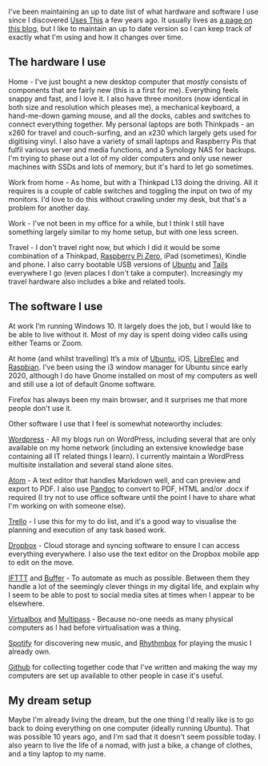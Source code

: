 I've been maintaining an up to date list of what hardware and software I use since I discovered [Uses This](https://usesthis.com/) a few years ago. It usually lives as [a page on this blog](http://teknostatik.co.uk/setup/), but I like to maintain an up to date version so I can keep track of exactly what I'm using and how it changes over time.

## The hardware I use

Home - I've just bought a new desktop computer that _mostly_ consists of components that are fairly new (this is a first for me). Everything feels snappy and fast, and I love it. I also have three monitors (now identical in both size and resolution which pleases me), a mechanical keyboard, a hand-me-down gaming mouse, and all the docks, cables and switches to connect everything together. My personal laptops are both Thinkpads - an x260 for travel and couch-surfing, and an x230 which largely gets used for digitising vinyl. I also have a variety of small laptops and Raspberry Pis that fulfil various server and media functions, and a Synology NAS for backups. I'm trying to phase out a lot of my older computers and only use newer machines with SSDs and lots of memory, but it's hard to let go sometimes.

Work from home - As home, but with a Thinkpad L13 doing the driving. All it requires is a couple of cable switches and toggling the input on two of my monitors. I'd love to do this without crawling under my desk, but that's a problem for another day.

Work - I've not been in my office for a while, but I think I still have something largely similar to my home setup, but with one less screen.

Travel - I don't travel right now, but which I did it would be some combination of a Thinkpad, [Raspberry Pi Zero](https://www.raspberrypi.org/products/raspberry-pi-zero/), iPad (sometimes), Kindle and phone. I also carry bootable USB versions of [Ubuntu](https://www.ubuntu.com/) and [Tails](https://tails.boum.org/) everywhere I go (even places I don't take a computer). Increasingly my travel hardware also includes a bike and related tools.

## The software I use

At work I’m running Windows 10. It largely does the job, but I would like to be able to live without it. Most of my day is spent doing video calls using either Teams or Zoom.

At home (and whilst travelling) It’s a mix of [Ubuntu](https://www.ubuntu.com/), iOS, [LibreElec](https://libreelec.tv/) and [Raspbian](http://www.raspbian.org/). I've been using the i3 window manager for Ubuntu since early 2020, although I do have Gnome installed on most of my computers as well and still use a lot of default Gnome software.

Firefox has always been my main browser, and it surprises me that more people don't use it.

Other software I use that I feel is somewhat noteworthy includes:

[Wordpress](https://wordpress.org/) - All my blogs run on WordPress, including several that are only available on my home network (including an extensive knowledge base containing all IT related things I learn). I currently maintain a WordPress multisite installation and several stand alone sites.

[Atom][6] - A text editor that handles Markdown well, and can preview and export to PDF. I also use [Pandoc][7] to convert to PDF, HTML and/or .docx if required (I try not to use office software until the point I have to share what I'm working on with someone else).

[Trello][9] - I use this for my to do list, and it's a good way to visualise the planning and execution of any task based work.

[Dropbox][10] - Cloud storage and syncing software to ensure I can access everything everywhere. I also use the text editor on the Dropbox mobile app to edit on the move.

[IFTTT][11] and [Buffer][12] - To automate as much as possible. Between them they handle a lot of the seemingly clever things in my digital life, and explain why I seem to be able to post to social media sites at times when I appear to be elsewhere.

[Virtualbox][14] and [Multipass][8] - Because no-one needs as many physical computers as I had before virtualisation was a thing.

[Spotify][5] for discovering new music, and [Rhythmbox](https://wiki.gnome.org/Apps/Rhythmbox) for playing the music I already own.

[Github][16] for collecting together code that I've written and making the way my computers are set up available to other people in case it's useful.

## My dream setup

Maybe I'm already living the dream, but the one thing I'd really like is to go back to doing everything on one computer (ideally running Ubuntu). That was possible 10 years ago, and I'm sad that it doesn't seem possible today. I also yearn to live the life of a nomad, with just a bike, a change of clothes, and a tiny laptop to my name.


 [1]: http://teknostatik.co.uk/now/
 [2]: http://support.logitech.com/product/wireless-solar-keyboard-k760-for-mac
 [3]: http://www.cocooninnovations.com/grid.php
 [4]: http://www.amazon.co.uk/Ion-LP-Vinyl-Archiving-Turntable-Converter/dp/B0029QRA1U
 [5]: https://open.spotify.com/
 [6]: https://atom.io/
 [7]: http://pandoc.org/
 [8]: https://multipass.run/
 [9]: https://trello.com
 [10]: https://www.dropbox.com/
 [11]: https://ifttt.com/
 [12]: https://buffer.com
 [13]: https://wiki.gnome.org/Apps/Rhythmbox
 [14]: https://www.virtualbox.org/
 [15]: https://libreelec.tv/
 [16]: https://github.com/teknostatik

